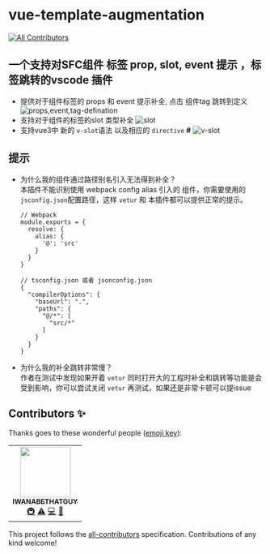 # vue-template-augmentation
<!-- ALL-CONTRIBUTORS-BADGE:START - Do not remove or modify this section -->
[![All Contributors](https://img.shields.io/badge/all_contributors-1-orange.svg?style=flat-square)](#contributors-)
<!-- ALL-CONTRIBUTORS-BADGE:END -->
## 一个支持对SFC组件 标签 prop, slot, event 提示 ，标签跳转的vscode 插件
- 提供对于组件标签的 props 和 event 提示补全, 点击 组件tag 跳转到定义
  ![props,event,tag-defination](https://github.com/IWANABETHATGUY/vue-template-completion/blob/master/assets/vue-template-completion-props.gif)
- 支持对于组件的标签的slot 类型补全
  ![slot](https://github.com/IWANABETHATGUY/vue-template-completion/blob/master/assets/vue-template-completion-slot.gif)
- 支持vue3中 新的 `v-slot`语法 以及相应的 `directive` **#**
  ![v-slot](https://github.com/IWANABETHATGUY/vue-template-completion/blob/master/assets/vue-template-completion-v-slot.gif)
## 提示
- 为什么我的组件通过路径别名引入无法得到补全？  
  本插件不能识别使用 webpack config alias 引入的 组件，你需要使用的`jsconfig.json`配置路径，这样 `vetur` 和 本插件都可以提供正常的提示。
  ```
  // Webpack
  module.exports = {
    resolve: {
      alias: {
        '@': 'src'
      }
    }
  }
  ```
  ```
  // tsconfig.json 或者 jsonconfig.json
  {
    "compilerOptions": {
      "baseUrl": ".",
      "paths": {
        "@/*": [
          "src/*"
        ]
      }
    }
  }
  ```
- 为什么我的补全跳转非常慢？  
  作者在测试中发现如果开着 `vetur` 同时打开大的工程时补全和跳转等功能是会受到影响，你可以尝试关闭 `vetur` 再测试，如果还是非常卡顿可以提issue
## Contributors ✨

Thanks goes to these wonderful people ([emoji key](https://allcontributors.org/docs/en/emoji-key)):

<!-- ALL-CONTRIBUTORS-LIST:START - Do not remove or modify this section -->
<!-- prettier-ignore-start -->
<!-- markdownlint-disable -->
<table>
  <tr>
    <td align="center"><a href="https://github.com/IWANABETHATGUY"><img src="https://avatars1.githubusercontent.com/u/17974631?v=4" width="100px;" alt=""/><br /><sub><b>IWANABETHATGUY</b></sub></a><br /><a href="#infra-IWANABETHATGUY" title="Infrastructure (Hosting, Build-Tools, etc)">🚇</a> <a href="https://github.com/IWANABETHATGUY/vue-template-augmentation/commits?author=IWANABETHATGUY" title="Tests">⚠️</a> <a href="https://github.com/IWANABETHATGUY/vue-template-augmentation/commits?author=IWANABETHATGUY" title="Code">💻</a> <a href="https://github.com/IWANABETHATGUY/vue-template-augmentation/commits?author=IWANABETHATGUY" title="Documentation">📖</a></td>
  </tr>
</table>

<!-- markdownlint-enable -->
<!-- prettier-ignore-end -->
<!-- ALL-CONTRIBUTORS-LIST:END -->

This project follows the [all-contributors](https://github.com/all-contributors/all-contributors) specification. Contributions of any kind welcome!